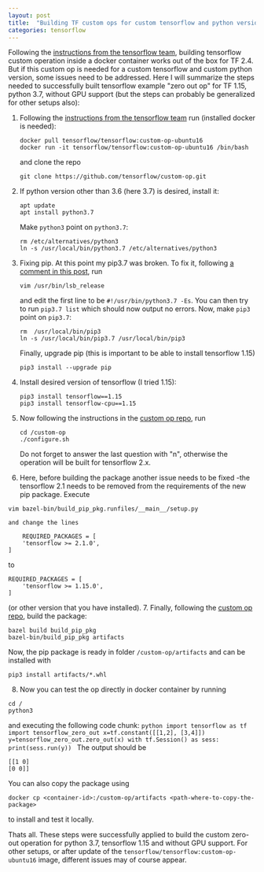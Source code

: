 ```yaml
---
layout: post
title:  "Building TF custom ops for custom tensorflow and python versions"
categories: tensorflow
---
```


Following the [instructions from the tensorflow team][custom-op-repo], building tensorflow custom operation inside a docker container works out of the box for TF 2.4. But if this custom op is needed for a custom tensorflow and custom python version, some issues need to be addressed. Here I will summarize the steps needed to successfully built tensorflow example "zero out op" for TF 1.15, python 3.7, without GPU support (but the steps can probably be generalized for other setups also):
1. Following the [instructions from the tensorflow team][custom-op-repo] run (installed docker is needed):
    ```
    docker pull tensorflow/tensorflow:custom-op-ubuntu16
    docker run -it tensorflow/tensorflow:custom-op-ubuntu16 /bin/bash
    ``` 
    and clone the repo
    ```
    git clone https://github.com/tensorflow/custom-op.git
    ```

2. If python version other than 3.6 (here 3.7) is desired, install it:
   ```
   apt update
   apt install python3.7
   ```
   Make `python3` point on `python3.7`:
   ```
   rm /etc/alternatives/python3
   ln -s /usr/local/bin/python3.7 /etc/alternatives/python3
   ```

3. Fixing pip. At this point my pip3.7 was broken. To fix it, following [a comment in this post](https://stackoverflow.com/questions/44967202/pip-is-showing-error-lsb-release-a-returned-non-zero-exit-status-1/48245920), run 
   ```
   vim /usr/bin/lsb_release
   ```
   and edit the first line to be `#!/usr/bin/python3.7 -Es`. You can then try to run `pip3.7 list` which should now output no errors.
   Now, make `pip3` point on `pip3.7`:
   ```
   rm  /usr/local/bin/pip3
   ln -s /usr/local/bin/pip3.7 /usr/local/bin/pip3
   ```
   Finally, upgrade pip (this is important to be able to install tensorflow 1.15)
   ```
   pip3 install --upgrade pip
   ```

4. Install desired version of tensorflow (I tried 1.15):
   ```
   pip3 install tensorflow==1.15
   pip3 install tensorflow-cpu==1.15
   ``` 
5. Now following the instructions in the [custom op repo][custom-op-repo], run 
   ```
   cd /custom-op
   ./configure.sh
   ```
   Do not forget to answer the last question with "n", otherwise the operation will be built for tensorflow 2.x. 
6. Here, before building the package another issue needs to be fixed -the tensorflow 2.1 needs to be removed from the requirements of the new pip package. Execute
```
vim bazel-bin/build_pip_pkg.runfiles/__main__/setup.py
```
    and change the lines
```
    REQUIRED_PACKAGES = [
    'tensorflow >= 2.1.0',
]
```
to 
```
REQUIRED_PACKAGES = [
    'tensorflow >= 1.15.0',
]
```
(or other version that you have installed).
7. Finally, following the [custom op repo][custom-op-repo], build the package:
   ```
   bazel build build_pip_pkg
   bazel-bin/build_pip_pkg artifacts
   ```
   Now, the pip package is ready in folder `/custom-op/artifacts` and can be installed with
   ```
   pip3 install artifacts/*.whl
   ```
 8. Now you can test the op directly in docker container by running 
```
cd /
python3
```
and executing the following code chunk:
    ```python
    import tensorflow as tf
    import tensorflow_zero_out
    x=tf.constant([[1,2], [3,4]])
    y=tensorflow_zero_out.zero_out(x)
    with tf.Session() as sess:
        print(sess.run(y))
    ```
The output should be
```
[[1 0]
[0 0]]
```
You can also copy the package using 
```
docker cp <container-id>:/custom-op/artifacts <path-where-to-copy-the-package>
```
to install and test it locally.

Thats all. These steps were successfully applied to build the custom zero-out operation for python 3.7, tensorflow 1.15 and without GPU support. For other setups, or after update of the `tensorflow/tensorflow:custom-op-ubuntu16` image, different issues may of course appear.

[custom-op-repo]: https://github.com/tensorflow/custom-op
